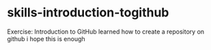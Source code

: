 # skills-introduction-togithub
Exercise: Introduction to GitHub
learned how to create a repository on github 
i hope this is enough
